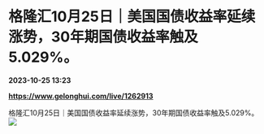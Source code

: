 # 格隆汇10月25日｜美国国债收益率延续涨势，30年期国债收益率触及5.029%。

**2023-10-25 13:23**

**https://www.gelonghui.com/live/1262913**

格隆汇10月25日｜美国国债收益率延续涨势，30年期国债收益率触及5.029%。  
![](https://img5.gelonghui.com/live/27978-8cd7863d-772e-423a-84f2-a4c0de0f0a9a.png)
